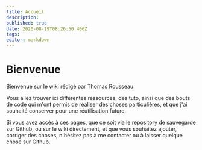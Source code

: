 ```yaml
---
title: Accueil
description: 
published: true
date: 2020-08-19T08:26:50.406Z
tags: 
editor: markdown
---
```


# Bienvenue

Bienvenue sur le wiki rédigé par Thomas Rousseau.

Vous allez trouver ici différentes ressources, des tuto, ainsi que des bouts de code qui m'ont permis de réaliser des choses particulières, et que j'ai souhaité conserver pour une réutilisation future.

Si vous avez accès à ces pages, que ce soit via le repository de sauvegarde sur Github, ou sur le wiki directement, et que vous souhaitez ajouter, corriger des choses, n'hésitez pas à me contacter ou à laisser quelque chose sur Github.